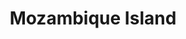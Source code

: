 ---
title: Mozambique Island

description: '“Mozambique, with Fort St. Sebastian,” The Illustrated London News, July 19, 1873, 60. Courtesy of University Libraries, University of Missouri.'

image_path: /assets/images/gallery/mozambique_island.jpg

index: 13
---